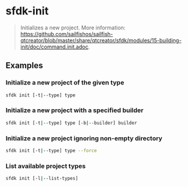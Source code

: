# sfdk-init

> Initializes a new project. More information: <https://github.com/sailfishos/sailfish-qtcreator/blob/master/share/qtcreator/sfdk/modules/15-building-init/doc/command.init.adoc>.

## Examples

### Initialize a new project of the given type

```bash
sfdk init [-t|--type] type
```

### Initialize a new project with a specified builder

```bash
sfdk init [-t|--type] type [-b|--builder] builder
```

### Initialize a new project ignoring non-empty directory

```bash
sfdk init [-t|--type] type --force
```

### List available project types

```bash
sfdk init [-l|--list-types]
```

